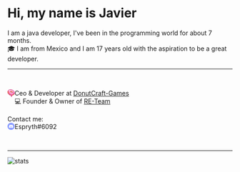 <h1> Hi, my name is Javier</h1>
I am a java developer, I've been in the programming world for about 7 months.
<br>
🎓 I am from Mexico and I am 17 years old with the aspiration to be a great developer.
<br>
<hr>
<br>
<p align = "left">
    <img align="left" width="16px" src='https://raw.githubusercontent.com/Espryth/Espryth/master/images/donutcraft.png' />
    Ceo & Developer at <a href="https://github.com/DonutCraft-Games">DonutCraft-Games</a>
    <br>
    💻  Founder & Owner of <a href="https://discord.com/invite/hPNYUMUauD">RE-Team</a>
    <br>
    <br>
    Contact me:
    <br>
    <img align="left" width="16px" src='https://raw.githubusercontent.com/Espryth/Espryth/master/images/discord.png' />
    Espryth#6092
    <br>
</p>
<br>
<hr>

![stats](https://github-readme-stats.vercel.app/api?username=Espryth&count_private=true)